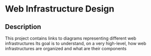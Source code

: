 # Web Infrastructure Design

## Description

This project contains links to diagrams representing different web infrastructures
Its goal is to understand, on a very high-level, how web infrastructures are organized and what are their components
